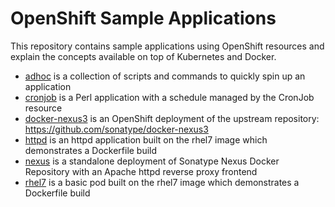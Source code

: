 OpenShift Sample Applications
=============================

This repository contains sample applications using OpenShift resources and explain the concepts available on top of Kubernetes and Docker.

* [adhoc](./adhoc) is a collection of scripts and commands to quickly spin up an application
* [cronjob](./cronjob) is a Perl application with a schedule managed by the CronJob resource
* [docker-nexus3](./docker-nexus3) is an OpenShift deployment of the upstream repository: https://github.com/sonatype/docker-nexus3
* [httpd](./httpd) is an httpd application built on the rhel7 image which demonstrates a Dockerfile build
* [nexus](./nexus) is a standalone deployment of Sonatype Nexus Docker Repository with an Apache httpd reverse proxy frontend
* [rhel7](./rhel7) is a basic pod built on the rhel7 image which demonstrates a Dockerfile build
